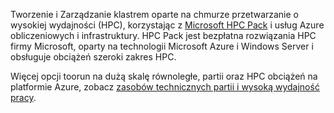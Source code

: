Tworzenie i Zarządzanie klastrem oparte na chmurze przetwarzanie o wysokiej wydajności (HPC), korzystając z [Microsoft HPC Pack](https://technet.microsoft.com/library/jj899572.aspx) i usług Azure obliczeniowych i infrastruktury. HPC Pack jest bezpłatna rozwiązania HPC firmy Microsoft, oparty na technologii Microsoft Azure i Windows Server i obsługuje obciążeń szeroki zakres HPC.

Więcej opcji toorun na dużą skalę równoległe, partii oraz HPC obciążeń na platformie Azure, zobacz [zasobów technicznych partii i wysoką wydajność pracy](../articles/batch/big-compute-resources.md).

